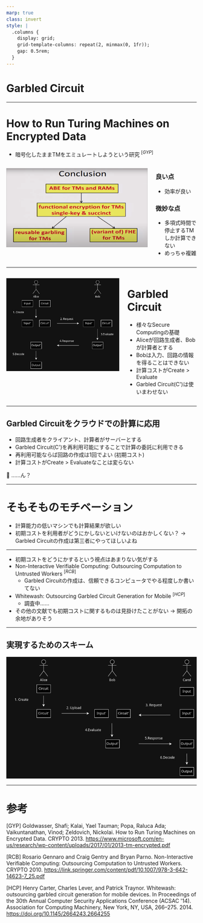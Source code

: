 ```yaml
---
marp: true
class: invert
style: |
  .columns {
    display: grid;
    grid-template-columns: repeat(2, minmax(0, 1fr));
    gap: 0.5rem;
  }
---
```


# Garbled Circuit
---

# How to Run Turing Machines on Encrypted Data

- 暗号化したままTMをエミュレートしようという研究 $^{[GYP]}$

<div class="columns">

<div>

![](../../img/tm.png)

</div>

<div>

### 良い点
- 効率が良い

### 微妙な点
- 多項式時間で停止するTMしか計算できない
- めっちゃ複雑

</div>
</div>

---

<div class="columns">
<div>

![](../../img/garbled_circuit_scheme.jpg)

</div>
<div>

# Garbled Circuit
- 様々なSecure Computingの基礎
- Aliceが回路生成者、Bobが計算者とする
- Bobは入力、回路の情報を得ることはできない
- 計算コストがCreate > Evaluate
- Garbled Circuit(C')は使いまわせない

</div>
</div>

---

## Garbled Circuitをクラウドでの計算に応用
- 回路生成者をクライアント、計算者がサーバーとする
- Garbled Circuit(C')を再利用可能にすることで計算の委託に利用できる
- 再利用可能ならば回路の作成は1回でよい (初期コスト)
- 計算コストがCreate > Evaluateなことは変らない

🤔 ……ん？

---

# そもそものモチベーション

- 計算能力の低いマシンでも計算結果が欲しい
- 初期コストを利用者がどうにかしないといけないのはおかしくない？
 → Garbled Circuitの作成は第三者にやってほしいよね

---

- 初期コストをどうにかするという視点はあまりない気がする
- Non-Interactive Verifiable Computing: Outsourcing Computation to Untrusted Workers $^{[RCB]}$
    - Garbled Circuitの作成は、信頼できるコンピュータでやる程度しか書いてない
- Whitewash: Outsourcing Garbled Circuit Generation for Mobile $^{[HCP]}$
    - 調査中……
- その他の文献でも初期コストに関するものは見掛けたことがない
    → 開拓の余地がありそう

---

## 実現するためのスキーム

![](../../img/new_scheme.jpg)

---

# 参考

[GYP] Goldwasser, Shafi; Kalai, Yael Tauman; Popa, Raluca Ada; Vaikuntanathan, Vinod; Zeldovich, Nickolai. How to Run Turing Machines on Encrypted Data. CRYPTO 2013. https://www.microsoft.com/en-us/research/wp-content/uploads/2017/01/2013-tm-encrypted.pdf

[RCB] Rosario Gennaro and Craig Gentry and Bryan Parno. Non-Interactive Verifiable Computing: Outsourcing Computation to Untrusted Workers. CRYPTO 2010. https://link.springer.com/content/pdf/10.1007/978-3-642-14623-7_25.pdf

[HCP] Henry Carter, Charles Lever, and Patrick Traynor. Whitewash: outsourcing garbled circuit generation for mobile devices. In Proceedings of the 30th Annual Computer Security Applications Conference (ACSAC '14). Association for Computing Machinery, New York, NY, USA, 266–275. 2014. https://doi.org/10.1145/2664243.2664255
